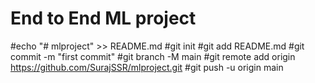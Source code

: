 # End to End ML project

#echo "# mlproject" >> README.md
#git init
#git add README.md
#git commit -m "first commit"
#git branch -M main
#git remote add origin https://github.com/SurajSSR/mlproject.git
#git push -u origin main
